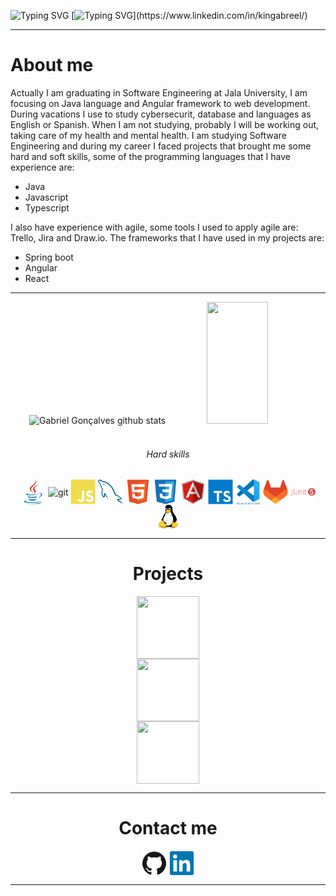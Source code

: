 
![Typing SVG](https://readme-typing-svg.herokuapp.com/?font=Goldman&size=35&pause=1000&color=8BE8FDFF&center=true&vCenter=true&width=1000&lines=Hola,+Hello,+Olá;)
[![Typing SVG](https://readme-typing-svg.herokuapp.com/?font=Goldman&size=35&pause=1000&color=8BE8FDFF&center=true&vCenter=true&width=1000&lines=Me+chamo+Gabriel;)](https://www.linkedin.com/in/kingabreel/)

---
# About me
Actually I am graduating in Software Engineering at Jala University, I am focusing on Java language and Angular framework to web development. During vacations I use to study cybersecurit, database and languages as English or Spanish. When I am not studying, probably I will be working out, taking care of my health and mental health. 
I am studying Software Engineering and during my career I faced projects that brought me some hard and soft skills, some of the programming languages that I have experience are:
- Java
- Javascript
- Typescript

I also have experience with agile, some tools I used to apply agile are: Trello, Jira and Draw.io.
The frameworks that I have used in my projects are:
- Spring boot
- Angular
- React

---
<div align="center">  
  <img width="49%" height="195px" src="https://github-readme-stats.vercel.app/api?username=kingabreel&show_icons=true&count_private=true&hide_border=false&title_color=8BE8FDFF&icon_color=87CEFA&text_color=c9d1d9&bg_color=0d1117" alt="Gabriel Gonçalves github stats" /> 
  <img width="44%" height="195px" src="https://github-readme-stats.vercel.app/api/top-langs/?username=kingabreel&layout=compact&hide_border=false&title_color=8BE8FDFF&text_color=87CEFA&bg_color=0d1117" />
</div>

<div  align="center"> 
  <div style="display: inline_block"><br>
    <h6 align="center">Hard skills</h1>
    <img align="center" alt="Java" height="40" width="40" src="https://raw.githubusercontent.com/devicons/devicon/master/icons/java/java-original.svg">
    <img align="center" src="https://www.vectorlogo.zone/logos/git-scm/git-scm-icon.svg" alt="git" width="40" height="40"/>
    <img align="center" alt="Js" height="40" width="40" src="https://raw.githubusercontent.com/devicons/devicon/master/icons/javascript/javascript-plain.svg">
    <img align="center" alt="MySql" height="40" width="40" src="https://raw.githubusercontent.com/devicons/devicon/55609aa5bd817ff167afce0d965585c92040787a/icons/mysql/mysql-original.svg">
    <img align="center" alt="HTML" height="40" width="40" src="https://raw.githubusercontent.com/devicons/devicon/master/icons/html5/html5-original.svg">
    <img align="center" alt="CSS" height="40" width="40" src="https://raw.githubusercontent.com/devicons/devicon/master/icons/css3/css3-original.svg">
    <img align="center" alt="Angular" height="40" width="40" src="https://raw.githubusercontent.com/devicons/devicon/55609aa5bd817ff167afce0d965585c92040787a/icons/angularjs/angularjs-original.svg">
    <img align="center" alt="Ts" height="40" width="40" src="https://raw.githubusercontent.com/devicons/devicon/ca28c779441053191ff11710fe24a9e6c23690d6/icons/typescript/typescript-original.svg">
    <img align="center" alt="VsCode" height="40" width="40" src="https://raw.githubusercontent.com/devicons/devicon/ca28c779441053191ff11710fe24a9e6c23690d6/icons/vscode/vscode-original-wordmark.svg">
    <img align="center" alt="Gitlab" height="40" width="40" src="https://raw.githubusercontent.com/devicons/devicon/ca28c779441053191ff11710fe24a9e6c23690d6/icons/gitlab/gitlab-original.svg">
    <img align="center" alt="Junit" height="40" width="40" src="https://raw.githubusercontent.com/devicons/devicon/ca28c779441053191ff11710fe24a9e6c23690d6/icons/junit/junit-plain-wordmark.svg">
    <img align="center" alt="Linux" height="40" width="40" src="https://raw.githubusercontent.com/devicons/devicon/ca28c779441053191ff11710fe24a9e6c23690d6/icons/linux/linux-original.svg">
   </div>

---
# Projects

[<img align="center" width="100" height="100" src="https://cdn-icons-png.flaticon.com/512/5956/5956597.png?ga=GA1.1.353218249.1694745315">](https://github.com/kingabreel/japan-spa)    
[<img align="center" width="100" height="100" src="https://cdn-icons-png.flaticon.com/512/3050/3050438.png?ga=GA1.1.353218249.1694745315">](https://github.com/kingabreel/java-ee_web-app)  
[<img align="center" width="100" height="100" src="https://cdn-icons-png.flaticon.com/512/3234/3234971.png?ga=GA1.1.353218249.1694745315">](https://github.com/kingabreel/angular_api-auth)


---
# Contact me

[<img align="center" height="40" width="40" src="https://raw.githubusercontent.com/devicons/devicon/55609aa5bd817ff167afce0d965585c92040787a/icons/github/github-original.svg">](https://github.com/kingabreel)
[<img align="center" height="40" width="40" src="https://raw.githubusercontent.com/devicons/devicon/55609aa5bd817ff167afce0d965585c92040787a/icons/linkedin/linkedin-original.svg">](https://www.linkedin.com/in/kingabreel)

---
